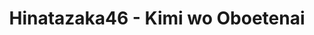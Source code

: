 ---
layout: videojs
title: Hinatazaka46 - Kimi wo Oboetenai
description: >+
    Translation by @sasori39883522
    
    Director：Minori Nakada
    Choreographer：Kosuke
    Producer： Hiroto Hashimoto, Yujo Kuribayashi
    Production: isai Inc.
id: bRUOmjBPKA5O
lang: en
subtitles: Hinatazaka46 - Kimi wo Oboetenai.en.vtt
video_url: https://youtu.be/w236wAYPYTM
thumbnail: https://i.ytimg.com/vi/w236wAYPYTM/maxresdefault.jpg
plink: https://hinatacampaign.github.io/kimi-wo-oboetenai.html
---